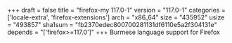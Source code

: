 +++
draft = false
title = "firefox-my 117.0-1"
version = "117.0-1"
categories = ['locale-extra', 'firefox-extensions']
arch = "x86_64"
size = "435952"
usize = "493857"
sha1sum = "fb2370edec800700281131df6110e5a2f304131e"
depends = "['firefox>=117.0']"
+++
Burmese language support for Firefox